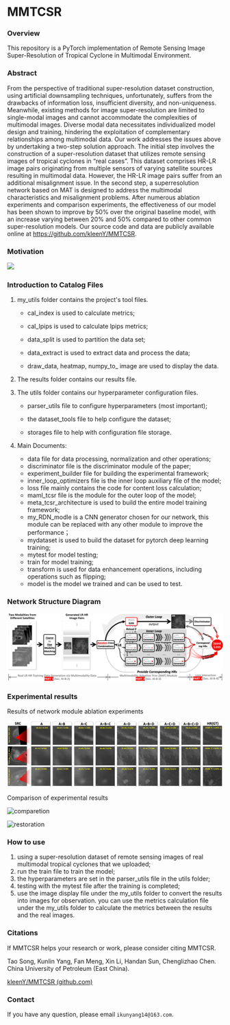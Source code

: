 # MMTCSR

### Overview
This repository is a PyTorch implementation of Remote Sensing Image Super-Resolution of Tropical Cyclone in Multimodal Environment.



### Abstract

From the perspective of traditional super-resolution dataset construction, using artificial downsampling techniques, unfortunately, suffers from the drawbacks of information loss, insufficient diversity, and non-uniqueness. Meanwhile, existing methods for image super-resolution are limited to single-modal images and cannot accommodate the complexities of multimodal images. Diverse modal data necessitates individualized model design and training, hindering the exploitation of complementary relationships among multimodal data. Our work addresses the issues above by undertaking a two-step solution approach. The initial step involves the construction of a super-resolution dataset that utilizes remote sensing images of tropical cyclones in “real cases”. This dataset comprises HR-LR image pairs originating from multiple sensors of varying satellite sources resulting in multimodal data. However, the HR-LR image pairs suffer from an additional misalignment issue. In the second step, a superresolution network based on MAT is designed to address the multimodal characteristics and misalignment problems. After numerous ablation experiments and comparison experiments, the effectiveness of our model has been shown to improve by 50% over the original baseline model, with an increase varying between 20% and 50% compared to other common super-resolution models. Our source code and data are publicly available online at https://github.com/kleenY/MMTCSR.

### Motivation

![](.\result\introduction.png)



### Introduction to Catalog Files

1. my_utils folder contains the project's tool files.

   - cal_index is used to calculate metrics; 

   - cal_lpips is used to calculate lpips metrics; 

   - data_split is used to partition the data set; 

   - data_extract is used to extract data and process the data; 

   - draw_data, heatmap, numpy_to_ image are used to display the data.

2. The results folder contains our results file.

3. The utils folder contains our hyperparameter configuration files.

   - parser_utils file to configure hyperparameters (most important);

   - the dataset_tools file to help configure the dataset;

   - storages file to help with configuration file storage.

4. Main Documents:

   - data file for data processing, normalization and other operations;
   - discriminator file is the discriminator module of the paper;
   - experiment_builder file for building the experimental framework;
   - inner_loop_optimizers file is the inner loop auxiliary file of the model;
   - loss file mainly contains the code for content loss calculation;
   - maml_tcsr file is the module for the outer loop of the model;
   - meta_tcsr_architecture is used to build the entire model training framework;
   - my_RDN_modle is a CNN generator chosen for our network, this module can be replaced with any other module to improve the performance；
   - mydataset is used to build the dataset for pytorch deep learning training;
   - mytest for model testing;
   - train for model training;
   - transform is used for data enhancement operations, including operations such as flipping;
   - model is the model we trained and can be used to test.



### Network Structure Diagram

![network](result\network.png)



### Experimental results

Results of network module ablation experiments

![ablation](.\result\ablation.png)

Comparison of experimental results

![comparetion](.\result\comparetion.png)



![restoration](.\result\restoration.png)



### How to use

1. using a super-resolution dataset of remote sensing images of real multimodal tropical cyclones that we uploaded;
2. run the train file to train the model;
3. the hyperparameters are set in the parser_utils file in the utils folder;
4. testing with the mytest file after the training is completed;
5. use the image display file under the my_utils folder to convert the results into images for observation. you can use the metrics calculation file under the my_utils folder to calculate the metrics between the results and the real images.

### Citations

If MMTCSR helps your research or work, please consider citing MMTCSR.

Tao Song, Kunlin Yang, Fan Meng, Xin Li, Handan Sun, Chenglizhao Chen. China University of Petroleum (East China).

[kleenY/MMTCSR (github.com)](https://github.com/kleenY/MMTCSR)

### Contact

If you have any question, please email `ikunyang14@163.com`.
